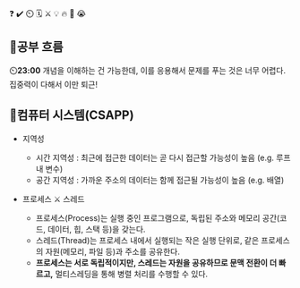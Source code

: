 ❓ ✔️ ⏲️ 🗓️ ⚔️ 💡 🔥 🎵 😭

## 🧠공부 흐름
⏲️**23:00** 개념을 이해하는 건 가능한데, 이를 응용해서 문제를 푸는 것은 너무 어렵다. 집중력이 다해서 이만 퇴근!

## 📓컴퓨터 시스템(CSAPP)
- 지역성
    - 시간 지역성 : 최근에 접근한 데이터는 곧 다시 접근할 가능성이 높음 (e.g. 루프 내 변수)
    - 공간 지역성 : 가까운 주소의 데이터는 함께 접근될 가능성이 높음 (e.g. 배열)
    
- 프로세스 ⚔️ 스레드
    - 프로세스(Process)는 실행 중인 프로그램으로, 독립된 주소와 메모리 공간(코드, 데이터, 힙, 스택 등)을 갖는다.
    - 스레드(Thread)는 프로세스 내에서 실행되는 작은 실행 단위로, 같은 프로세스의 자원(메모리, 파일 등)과 주소를 공유한다.
    - **프로세스는 서로 독립적이지만, 스레드는 자원을 공유하므로 문맥 전환이 더 빠르고,** 멀티스레딩을 통해 병렬 처리를 수행할 수 있다.


